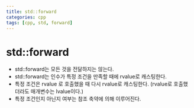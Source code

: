 ```yaml
---
title: std::forward
categories: cpp
tags: [cpp, std, forward]
---
```


# std::forward
 - std::forward는 모든 것을 전달하지는 않는다.
 - std::forward는 인수가 특정 조건을 만족할 때에 rvalue로 캐스팅한다.
 - 특정 조건은 rvalue 로 호출했을 때 다시 rvalue로 캐스팅한다. (rvalue로 호출했더라도 매개변수는 lvalue이다.)
 - 특정 조건인지 아닌지 여부는 참조 축약에 의해 이루어진다.
